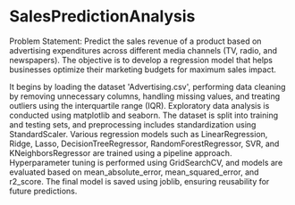 # SalesPredictionAnalysis

Problem Statement: Predict the sales revenue of a product based on advertising expenditures across different media channels (TV, radio, and newspapers). The objective is to develop a regression model that helps businesses optimize their marketing budgets for maximum sales impact.

 It begins by loading the dataset 'Advertising.csv', performing data cleaning by removing unnecessary columns, handling missing values, and treating outliers using the interquartile range (IQR). Exploratory data analysis is conducted using matplotlib and seaborn. The dataset is split into training and testing sets, and preprocessing includes standardization using StandardScaler. Various regression models such as LinearRegression, Ridge, Lasso, DecisionTreeRegressor, RandomForestRegressor, SVR, and KNeighborsRegressor are trained using a pipeline approach. Hyperparameter tuning is performed using GridSearchCV, and models are evaluated based on mean_absolute_error, mean_squared_error, and r2_score. The final model is saved using joblib, ensuring reusability for future predictions.
